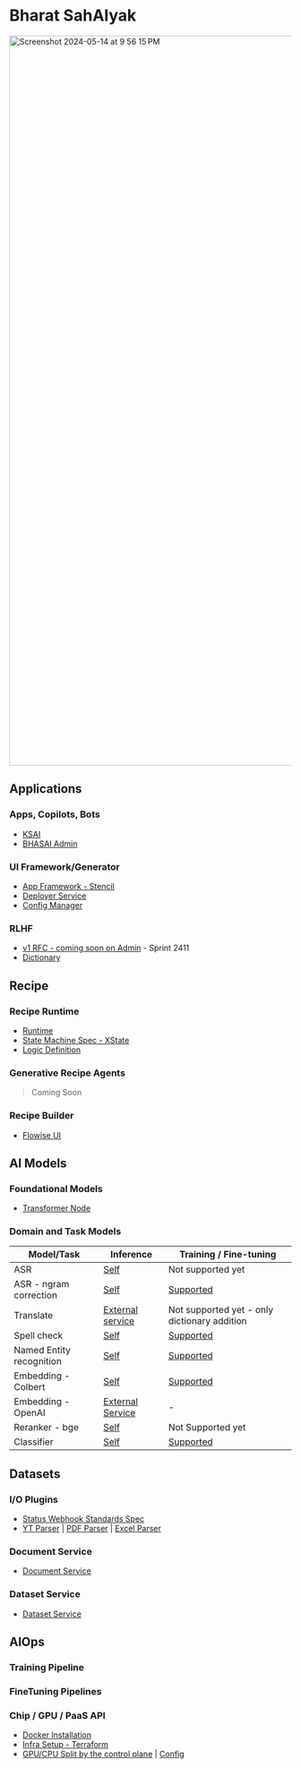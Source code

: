 # Bharat SahAIyak

<img width="1304" alt="Screenshot 2024-05-14 at 9 56 15 PM" src="https://github.com/BharatSahAIyak/issues/assets/7413816/7ea7ce19-8e7e-405d-8220-42649c617c37">

## Applications

### Apps, Copilots, Bots
- [KSAI](https://github.com/BharatSahAIyak/KISAI-bot)
- [BHASAI Admin](https://github.com/BharatSahAIyak/admin)

### UI Framework/Generator

- [App Framework - Stencil](https://github.com/SamagraX-Stencil/stencil-ui/)
- [Deployer Service](https://github.com/BharatSahAIyak/deployer)
- [Config Manager](https://github.com/BharatSahAIyak/deployer/tree/dev/src/modules/external-config)

### RLHF
- [v1 RFC - coming soon on Admin](https://github.com/BharatSahAIyak/ai-tools/issues/25) - Sprint 2411
- [Dictionary]()

## Recipe

### Recipe Runtime

- [Runtime](https://github.com/BharatSahAIyak/orchestrator)
- [State Machine Spec - XState](https://stately.ai/docs/xstate)
- [Logic Definition](https://github.com/BharatSahAIyak/orchestrator/blob/dev/src/xstate/xstate.factory.ts)

### Generative Recipe Agents
> Coming Soon

### Recipe Builder
- [Flowise UI](https://github.com/BharatSahAIyak/flowise)

## AI Models

### Foundational Models
- [Transformer Node]()

### Domain and Task Models
| Model/Task                | Inference   | Training / Fine-tuning     | 
|-------------------------------|---------|---------------|
| ASR                           | [Self](https://github.com/BharatSahAIyak/ai-tools/tree/dev/src/asr/fairseq_mms) |Not supported yet |
| ASR - ngram correction               | [Self](https://github.com/BharatSahAIyak/ai-tools/tree/dev/src/spell_check/kenlm/local) |[Supported](https://github.com/BharatSahAIyak/ai-tools/tree/dev/src/spell_check/kenlm/local) | 
| Translate  | [External service](https://github.com/BharatSahAIyak/ai-tools/tree/dev/src/text_translation/azure/remote) | Not supported yet - only dictionary addition  | 
| Spell check | [Self](https://github.com/BharatSahAIyak/spellcheck/blob/dev/spellcheck/app.py)| [Supported](https://github.com/BharatSahAIyak/spellcheck/blob/dev/spellcheck/app.py)  | 
| Named Entity recognition               | [Self](https://github.com/BharatSahAIyak/ai-tools/tree/dev/src/ner/agri_ner_akai)| [Supported](https://github.com/BharatSahAIyak/NER_training)  |
| Embedding - Colbert       | [Self](https://github.com/BharatSahAIyak/ai-tools/tree/dev/src/embeddings/colbert/local)| [Supported](https://github.com/BharatSahAIyak/colbert-finetune)  |
| Embedding - OpenAI                         | [External Service](https://github.com/BharatSahAIyak/ai-tools/tree/dev/src/embeddings/openai)| -   | 
| Reranker - bge                      | [Self](https://github.com/BharatSahAIyak/ai-tools/tree/dev/src/rerankers/bge_base/local)| Not Supported yet  | 
| Classifier | [Self](https://github.com/BharatSahAIyak/ai-tools/tree/dev/src/text_classification) | [Supported](https://github.com/BharatSahAIyak/Classifier_training)  |

## Datasets

### I/O Plugins
- [Status Webhook Standards Spec](https://github.com/BharatSahAIyak/standards/issues/13)
- [YT Parser](https://github.com/BharatSahAIyak/yt-parser) | [PDF Parser](https://github.com/BharatSahAIyak/pdf-parser) | [Excel Parser](https://github.com/BharatSahAIyak/excel-parser)

### Document Service

- [Document Service](https://github.com/BharatSahAIyak/document-service)

### Dataset Service

- [Dataset Service](https://github.com/BharatSahAIyak/dataset-service)

## AIOps

### Training Pipeline

### FineTuning Pipelines

### Chip / GPU / PaaS API

- [Docker Installation](https://github.com/BharatSahAIyak/docker-bhasai)
- [Infra Setup - Terraform](https://github.com/BharatSahAIyak/infra)
- [GPU/CPU Split by the control plane](https://github.com/BharatSahAIyak/docker-bhasai/blob/dev/ai-tools/generate.sh) | [Config](https://github.com/BharatSahAIyak/ai-tools/blob/dev/config.json)
